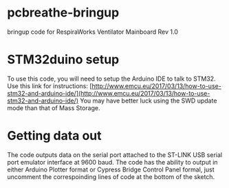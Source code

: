 # pcbreathe-bringup
bringup code for RespiraWorks Ventilator Mainboard Rev 1.0

# STM32duino setup
To use this code, you will need to setup the Arduino IDE to talk to STM32.  Use this link for instructions: [http://www.emcu.eu/2017/03/13/how-to-use-stm32-and-arduino-ide/](http://www.emcu.eu/2017/03/13/how-to-use-stm32-and-arduino-ide/)
You may have better luck using the SWD update mode than that of Mass Storage.

# Getting data out
The code outputs data on the serial port attached to the ST-LINK USB serial port emulator interface at 9600 baud.
The code has the ability to output in either Arduino Plotter format or Cypress Bridge Control Panel formal, just uncomment the correspoinding lines of code at the bottom of the sketch.
